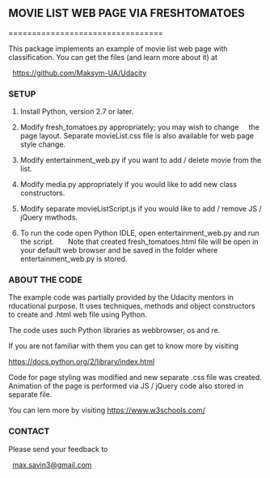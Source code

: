 ## MOVIE LIST WEB PAGE VIA FRESHTOMATOES
=================================

This package implements an example of movie list web page
with classification. You can get the files (and learn more about it) at

  https://github.com/Maksym-UA/Udacity

### SETUP


 1. Install Python, version 2.7 or later.

 2. Modify fresh_tomatoes.py appropriately; you may wish to change
    the page layout. Separate movieList.css file is also available
    for web page style change.

 3. Modify entertainment_web.py if you want to add / delete movie from the list.

 4. Modify media.py appropriately if you would like to add new class constructors.    

 5. Modify separate movieListScript.js if you would like to add / remove JS / jQuery mwthods.

 6. To run the code open Python IDLE, open entertainment_web.py and run the script.
 
    Note that created fresh_tomatoes.html file will be open in your default web browser and
    be saved in the folder where entertainment_web.py is stored.

### ABOUT THE CODE

The example code was partially provided by the Udacity mentors in
rducational purpose. It uses techniques, methods and object constructors
to create and .html web file using Python.

The code uses such Python libraries as webbrowser, os and re.

If you are not familiar with them you can get to know more by visiting

https://docs.python.org/2/library/index.html

Code for page styling was modified and new separate .css file was created.
Animation of the page is performed via JS / jQuery code also stored in separate file.

You can lern more by visiting https://www.w3schools.com/ 

### CONTACT

Please send your feedback to

  max.savin3@gmail.com
